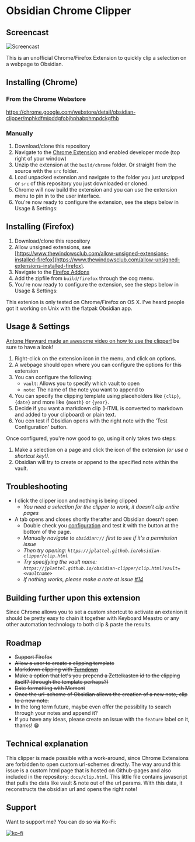 # Obsidian Chrome Clipper

## Screencast

![Screencast](docs/demo.gif)

This is an unofficial Chrome/Firefox Extension to quickly clip a selection on a webpage to Obsidian.

## Installing (Chrome)

### From the Chrome Webstore

https://chrome.google.com/webstore/detail/obsidian-clipper/mphkdfmipddgfobjhphabphmpdckgfhb

### Manually

1.  Download/clone this repository
2.  Navigate to the [Chrome Extension](chrome://extensions) and enabled developer mode (top right of your window)
3.  Unzip the extension at the `build/chrome` folder. Or straight from the source with the `src` folder.
3.  Load unpacked extension and navigate to the folder you just unzipped or `src` of this repository you just downloaded or cloned.
4.  Chrome will now build the extension and you can use the extension menu to pin in to the user interface.
5.  You're now ready to configure the extension, see the steps below in Usage & Settings:

## Installing (Firefox)

1.  Download/clone this repository
2.  Allow unsigned extensions, see [https://www.thewindowsclub.com/allow-unsigned-extensions-installed-firefox](https://www.thewindowsclub.com/allow-unsigned-extensions-installed-firefox).
3.  Navigate to the [Firefox Addons](about:addons) 
4.  Add the zipfile from `build/firefox` through the cog menu.
5.  You're now ready to configure the extension, see the steps below in Usage & Settings:

This extenion is only tested on Chrome/Firefox on OS X. I've heard people got it working on Unix with the flatpak Obsidian app. 

## Usage & Settings

[Antone Heyward made an awesome video on how to use the clipper!](https://www.youtube.com/watch?v=PZnytCMbR-A) be sure to have a look!

1.  Right-click on the extension icon in the menu, and click on options.
2.  A webpage should open where you can configure the options for this extension
3.  You can configure the following:
    -   `vault`: Allows you to specify which vault to open
    -   `note`: The name of the note you want to append to
4.  You can specify the clipping template using placeholders like `{clip}`, `{date}` and more like `{month}` or `{year}`.
5.  Decide if you want a markdown clip (HTML is converted to markdown and added to your clipboard) or plain text.
6.  You cen test if Obsidian opens with the right note with the 'Test Configuration' button. 

Once configured, you're now good to go, using it only takes two steps:

1.  Make a selection on a page and click the icon of the extension _(or use a shortcut key!)_.
2.  Obsidian will try to create or append to the specified note within the vault.

## Troubleshooting

-   I click the clipper icon and nothing is being clipped 
    -   _You need a selection for the clipper to work, it doesn't clip entire pages_
-   A tab opens and closes shortly therafter and Obsidian doesn't open
    -   Double check you [configuration](chrome-extension://ljdpoilhdidlcanedjhionbakimbdfjk/options.html) and test it with the button at the bottom of the page.
    -    _Manually navigate to `obsidian://` first to see if it's a permission issue_
    -   _Then try opening: `https://jplattel.github.io/obsidian-clipper/clip.html`_
    -   _Try specifying the vault name: `https://jplattel.github.io/obsidian-clipper/clip.html?vault=<vaultname>`_
    -   _If nothing works, please make a note at issue [#14](https://github.com/jplattel/obsidian-clipper/issues/14)_


## Building further upon this extension

Since Chrome allows you to set a custom shortcut to activate an extenion it should be pretty easy to chain it together with Keyboard Meastro or any other automation technology to both clip & paste the results.

## Roadmap

-   ~~Support Firefox~~
-   ~~Allow a user to create a clipping template~~
-   ~~Markdown clipping with [Turndown](https://github.com/domchristie/turndown)~~
-   ~~Make a option that let's you prepend a Zettelkasten id to the clipping itself? (through the template perhaps?)~~
-   ~~Date formatting with Moment~~
-   ~~Once the url-scheme of Obsidian allows the creation of a new note, clip to a new note.~~
-   In the long term future, maybe even offer the possiblity to search through your notes and append it?
-   If you have any ideas, please create an issue with the `feature` label on it, thanks! 😁

## Technical explanation

This clipper is made possible with a work-around, since Chrome Extensions are forbidden to open custom url-schemes directly. The way around this issue is a custom html page that is hosted on Github-pages and also included in the repository: `docs/clip.html`. This little file contains javascript that pulls the data like vault & note out of the url params. With this data, it reconstructs the obsidian url and opens the right note!

## Support

Want to support me? You can do so via Ko-Fi: 

[![ko-fi](https://www.ko-fi.com/img/githubbutton_sm.svg)](https://ko-fi.com/R6R62KRKX)
